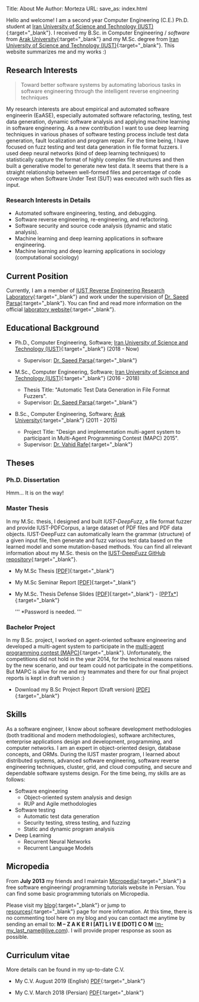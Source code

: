 Title: About Me
Author: Morteza
URL:
save_as: index.html


Hello and welcome! I am a second year Computer Engineering (C.E.) Ph.D. student at [Iran University of Science and Technology (IUST)](http://www.iust.ac.ir/en){:target="_blank"}. I received my B.Sc. in Computer Engineering / *software* from [Arak University](http://en.araku.ac.ir/){:target="_blank"} and my M.Sc. degree from [Iran University of Science and Technology (IUST)](http://www.iust.ac.ir/en){:target="_blank"}. This website summarizes me and my works :)

## Research Interests
> Toward better software systems by automating laborious tasks in software engineering through the intelligent reverse engineering techniques


My research interests are about empirical and automated software engineerin (EaASE), especially automated software refactoring, testing, test data generation, dynamic software analysis and applying machine learning in software engineering.  As a new contribution I want to use deep learning techniques in various phases of software testing process include test data generation, fault localization and program repair. For the time being, I have focused on fuzz testing and test data generation in file format fuzzers. I used deep neural networks (kind of deep learning techniques) to statistically capture the format of highly complex file structures and then built a generative model to generate new test data. It seems that there is a straight relationship between well-formed files and percentage of code coverage when Software Under Test (SUT) was executed with such files as input.


### Research Interests in Details
* Automated software engineering, testing, and debugging.
* Software reverse engineering, re-engineering, and refactoring.
* Software security and source code analysis (dynamic and static analysis).
* Machine learning and deep learning applications in software engineering.
* Machine learning and deep learning applications in sociology (computational sociology)

## Current Position
Currently, I am a member of [IUST Reverse Engineering Research Laboratory](http://parsa.iust.ac.ir/reverse-engineering-lab/){:target="_blank"} and work under the supervision of [Dr. Saeed Parsa](http://parsa.iust.ac.ir){:target="_blank"}. You can find and read more information on the official [laboratory website](http://parsa.iust.ac.ir/reverse-engineering-lab/){:target="_blank"}. 


## Educational Background
* Ph.D., Computer Engineering, Software; [Iran University of Science and Technology (IUST)](http://www.iust.ac.ir/en){:target="_blank"} (2018 - Now)
    * Supervisor: [Dr. Saeed Parsa](http://parsa.iust.ac.ir){:target="_blank"}
* M.Sc., Computer Engineering, Software; [Iran University of Science and Technology (IUST)](http://www.iust.ac.ir/en){:target="_blank"} (2016 - 2018)
    * Thesis Title: "Automatic Test Data Generation in File Format Fuzzers".
    * Supervisor: [Dr. Saeed Parsa](http://parsa.iust.ac.ir){:target="_blank"}

* B.Sc., Computer Engineering, Software; [Arak University](http://en.araku.ac.ir/){:target="_blank"} (2011 - 2015)
    * Project Title: "Design and implementation multi-agent system to participant in Multi-Agent Programming Contest (MAPC) 2015".
    * Supervisor: [Dr. Vahid Rafe](http://webpages.iust.ac.ir/rafe/){:target="_blank"}


## Theses

### Ph.D. Dissertation
Hmm... It is on the way!

### Master Thesis
In my M.Sc. thesis, I designed and built _IUST-DeepFuzz_, a file format fuzzer and provide IUST-PDFCorpus, a large dataset of PDF files and PDF data objects. IUST-DeepFuzz can automatically learn the grammar (structure) of a given input file, then generate and fuzz various test data based on the learned model and some mutation-based methods. You can find all relevant information about my M.Sc. thesis on the [IUST-DeepFuzz GitHub repository](https://github.com/m-zakeri/iust_deep_fuzz){:target="_blank"}. 

* My M.Sc Thesis [[PDF]](https://1drv.ms/b/s!AmpQstTzvc-T003nHGvhCeNP_ZpH){:target="_blank"}
* My M.Sc Seminar Report [[PDF]](https://1drv.ms/b/s!AmpQstTzvc-T0z0qB1ioqHIMebW_){:target="_blank"}
* My M.Sc. Thesis Defense Slides [[PDF]](https://1drv.ms/b/s!AmpQstTzvc-T0z5EohuEY5QdVqFs){:target="_blank"}  - [[PPTx*]](https://1drv.ms/p/s!AmpQstTzvc-TgqRuCUxRfrlxgzDWKQ){:target="_blank"}

   ''' *Password is needed. '''

### Bachelor Project
In my B.Sc. project, I worked on agent-oriented software engineering and developed a multi-agent system to participate in the [multi-agent programming contest (MAPC)](https://multiagentcontest.org/){:target="_blank"}. Unfortunately, the competitions did not hold in the year 2014, for the technical reasons raised by the new scenario, and our team could not participate in the competitions. But MAPC is alive for me and my teammates and there for our final project reports is kept in draft version :)

* Download my B.Sc Project Report (Draft version) [[PDF]](https://1drv.ms/b/s!AmpQstTzvc-TgqQsaOdlDn1UwPfcLw){:target="_blank"}


## Skills
As a software engineer, I know about software development methodologies (both traditional and modern methodologies), software architectures, enterprise applications design and development, programming, and computer networks. I am an expert in object-oriented design, database concepts, and ORMs. During the IUST master program, I learned about distributed systems, advanced software engineering, software reverse engineering techniques, cluster, grid, and cloud computing, and secure and dependable software systems design. For the time being, my skills are as follows:

* Software engineering
    * Object-oriented system analysis and design
    * RUP and Agile methodologies
* Software testing
    * Automatic test data generation
    * Security testing, stress testing, and fuzzing
    * Static and dynamic program analysis
* Deep Learning
    * Recurrent Neural Networks
    * Recurrent Language Models


## Micropedia
From **July 2013** my friends and I maintain [Micropedia](http://micropedia.ir/){:target="_blank"} a free software engineering/ programming tutorials website in Persian. You can find some basic programming tutorials on Micropedia. 


Please visit my [blog](https://m-zakeri.github.io/blog_index.html){:target="_blank"} or jump to [resources](https://m-zakeri.github.io/pages/resources.html){:target="_blank"} page for more information. At this time, there is no commenting tool here on my blog and you can contact me anytime by sending an email to: 
**M – Z A K E R I [AT] L I V E [DOT] C O M**
([m-my_last_name@live.com](mailto:m-my_last_name@live.com)). I will provide proper response as soon as possible.


## Curriculum vitae
More details can be found in my up-to-date C.V. 

* My C.V. August 2019 (English) [PDF](https://www.dropbox.com/s/ey2q9n46bbglc2w/Zakeri_CV20190821.pdf?dl=0){:target="_blank"}

* My C.V. March 2018  (Persian) [PDF](https://www.dropbox.com/s/7zpxl68sx68cb3u/Zakeri_Resume_961201_FA.pdf?dl=0){:target="_blank"}
